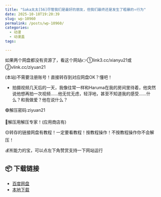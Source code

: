 ```yaml
---
title: "Saka太太[56]尽管我们是最好的朋友，但我们最终还是发生了粗暴的⭐行为"
date: 2025-10-18T19:20:39
slug: wp-10960
permalink: /posts/wp-10960/
categories:
  - 动漫
  - 动漫盖
tags:

---
```


如果两个网盘都没有资源了，看这个网站👉①link3.cc/xianyu21或②vlink.cc/ziyuan21

(本站)不需要注册账号！直接转存到对应网盘OK？懂吧！

*   拍摄视频几天后的一天，我像往常一样和Haruma在我的房间里待着，他突然说他想再拍一次视频……他无忧无虑，轻浮地，甚至不知道我的感受……什么？和我做爱？他在说什么？

🟢解压密码:ziyuan21

🔵解压用解压专家！(应用商店有)

🟡转存的链接网盘有教程！一定要看教程！按教程操作！不按教程操作你不会解压！

💰🈶能力的宝，可以点左下角赞赏支持一下网站运行

## 📦 下载链接
- [百度网盘](https://blziyuan21.com/pay-download/10960?key=d362de72c2&down_id=0)
- [本地下载](https://blziyuan21.com/pay-download/10960?key=d362de72c2&down_id=1)

